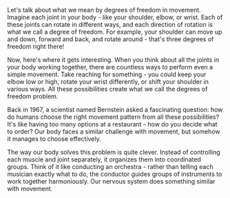 Let's talk about what we mean by degrees of freedom in movement. Imagine each joint in your body - like your shoulder, elbow, or wrist. Each of these joints can rotate in different ways, and each direction of rotation is what we call a degree of freedom. For example, your shoulder can move up and down, forward and back, and rotate around - that's three degrees of freedom right there!

Now, here's where it gets interesting. When you think about all the joints in your body working together, there are countless ways to perform even a simple movement. Take reaching for something - you could keep your elbow low or high, rotate your wrist differently, or shift your shoulder in various ways. All these possibilities create what we call the degrees of freedom problem.

Back in 1967, a scientist named Bernstein asked a fascinating question: how do humans choose the right movement pattern from all these possibilities? It's like having too many options at a restaurant - how do you decide what to order? Our body faces a similar challenge with movement, but somehow it manages to choose effectively.

The way our body solves this problem is quite clever. Instead of controlling each muscle and joint separately, it organizes them into coordinated groups. Think of it like conducting an orchestra - rather than telling each musician exactly what to do, the conductor guides groups of instruments to work together harmoniously. Our nervous system does something similar with movement.
